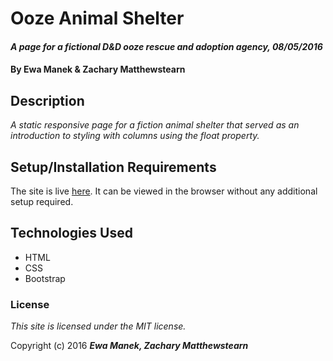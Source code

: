 # Ooze Animal Shelter

#### _A page for a fictional D&D ooze rescue and adoption agency, 08/05/2016_

#### By **Ewa Manek & Zachary Matthewstearn**

## Description

_A static responsive page for a fiction animal shelter that served as an introduction to styling with columns using the float property._

## Setup/Installation Requirements

The site is live [here](https://ewajm.github.io/shelter/).
It can be viewed in the browser without any additional setup required.

## Technologies Used

* HTML
* CSS
* Bootstrap

### License

*This site is licensed under the MIT license.*

Copyright (c) 2016 **_Ewa Manek, Zachary Matthewstearn_**
